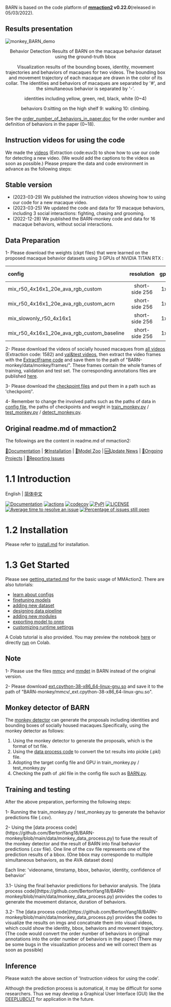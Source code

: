 BARN is based on the code platform of **[mmaction2](https://github.com/open-mmlab/mmaction2) v0.22.0**(released in 05/03/2022). 
## Results presentation
![monkey_BARN_demo](https://user-images.githubusercontent.com/53562283/227211342-cdb51882-9316-491a-9c8e-ee8bf0be248f.gif)
<div align="center">
  <p style="font-size:1.5vw;">Behavior Detection Results of BARN on the macaque behavior dataset using the ground-truth bbox</p>
  <p style="font-size:1.5vw;">Visualization results of the bounding boxes, identity, movement trajectories and behaviors of macaques for two videos. The bounding box and movement trajectory of each macaque are drawn in the color of its collar. The identities and behaviors of macaques are separated by '#', and the simultaneous behavior is separated by '-'.</p>
  <p style="font-size:1.5vw;">identities including yellow, green, red, black, white (0~4)</p>
  <p style="font-size:1.5vw;">behaviors 0:sitting on the high shelf     9: walking     10: climbing.</p>
  </div>

See  the [order_number_of_behaviors_in_paper.doc](https://github.com/BertonYang18/BARN-monkey/blob/main/data) for the order number and definition of behaviors in the paper (0~18).

## Instruction videos for using the code
We made the [videos](https://pan.baidu.com/s/19kWRaqO7V_Ospyum29MsgA?pwd=euv3) (Extraction code:euv3) to show how to use our code for detecting a new video. (We would add the captions to the videos as soon as possible.) Please prepare the data and code environment in advance as the following steps:


## Stable version
- (2023-03-29) We published the instruction videos showing how to using our code for a new macaque video.
- (2023-03-25) We updated the code and data for 19 macaque behaviors, including 3 social interactions: fighting, chasing and grooming.
- (2022-12-28) We published the BARN-monkey code and data for 16 macaque behaviors, without social interactions.

## Data Preparation

1- Please download the weights (ckpt files) that were learned on the proposed macaque behavior datasets using 3 GPUs of NVIDIA TITAN RTX :

|config | resolution | gpus | backbone |pretrain| val mAP(%) | gpu_mem(MB) | ckpt |
|:--|:--:|:--:|:--:|:--:|:--:|:--:|:--:|
|mix_r50_4x16x1_20e_ava_rgb_custom |short-side 256|1x3| SlowFast | ava v2.1 | 64.3 | 24220 | [ckpt](https://drive.google.com/file/d/1AFP8iwZMhV3859XfxjHd04FL_O-KoMr8/view?usp=share_link) |
|mix_r50_4x16x1_20e_ava_rgb_custom_acrn |short-side 256|1x3| SlowFast | ava v2.1 | 59.3 | 24220 | [ckpt](https://drive.google.com/file/d/14VpkKnzU_GGp7510d0ZTpJU-2KsKuhGI/view?usp=share_link) |
|mix_slowonly_r50_4x16x1 |short-side 256|1x3| SlowOnly | ava v2.1 | 59.4 | 24220 | [ckpt](https://drive.google.com/file/d/1GKspAwQL6APx7EBg3jy_dJ9GqqL_9Hz4/view?usp=share_link) |
|mix_r50_4x16x1_20e_ava_rgb_custom_baseline |short-side 256|1x3| SlowFast | ava v2.1 | 58.8 | 24220 | [ckpt](https://drive.google.com/file/d/1ugIGRbFjhq19hdYXaTNvwjERxPbXtaUb/view?usp=share_link) |

2- Please download the videos of socially housed macaques from [all videos](https://pan.baidu.com/s/1lXfaw8aF9koXrOJHMGiMvQ?pwd=1582) (Extraction code: 1582) and [val&test videos](https://drive.google.com/drive/folders/1OnbBmgrOv0lLPgof0dVh3f4VsdNx_RSj?usp=share_link), then extract the video frames with the [ExtractFrame code](https://github.com/BertonYang18/BARN-monkey/blob/main/data/monkey/extract_monkey_frames.sh) and save them to the path of "BARN-monkey/data/monkey/frames/". These frames contain the whole frames of training, validation and test set. The corresponding annotations files are published [here](https://github.com/BertonYang18/BARN-monkey/tree/main/data/monkey/annotation_interaction).

3- Please download the [checkpoint files](https://drive.google.com/file/d/1dJa0r9ejwN-COswHeKXE-W4EuqrW4HVK/view?usp=share_link) and put them in a path such as 'checkpoint/'.

4- Remember to change the involved paths such as the paths of data in [config file](https://github.com/BertonYang18/BARN-monkey/blob/main/configs/detection/monkey_interaction/mix_r50_4x16x1_20e_ava_rgb_custom.py), the paths of checkpoints and weight in [train_monkey.py](https://github.com/BertonYang18/BARN-monkey/blob/main/tools/train_monkey.py) / [test_monkey.py](https://github.com/BertonYang18/BARN-monkey/blob/main/tools/test_monkey.py) / [detect_monkey.py](https://github.com/BertonYang18/BARN-monkey/blob/main/tools/detect_monkey.py).

## Original readme.md of mmaction2
The followings are the content in readme.md of mmaction2:

[📘Documentation](https://mmaction2.readthedocs.io/en/latest/) |
[🛠️Installation](https://mmaction2.readthedocs.io/en/latest/install.html) |
[👀Model Zoo](https://mmaction2.readthedocs.io/en/latest/modelzoo.html) |
[🆕Update News](https://mmaction2.readthedocs.io/en/latest/changelog.html) |
[🚀Ongoing Projects](https://github.com/open-mmlab/mmaction2/projects) |
[🤔Reporting Issues](https://github.com/open-mmlab/mmaction2/issues/new/choose)

# 1.1 Introduction

English | [简体中文](/README_zh-CN.md)

[![Documentation](https://readthedocs.org/projects/mmaction2/badge/?version=latest)](https://mmaction2.readthedocs.io/en/latest/)
[![actions](https://github.com/open-mmlab/mmaction2/workflows/build/badge.svg)](https://github.com/open-mmlab/mmaction2/actions)
[![codecov](https://codecov.io/gh/open-mmlab/mmaction2/branch/master/graph/badge.svg)](https://codecov.io/gh/open-mmlab/mmaction2)
[![PyPI](https://img.shields.io/pypi/v/mmaction2)](https://pypi.org/project/mmaction2/)
[![LICENSE](https://img.shields.io/github/license/open-mmlab/mmaction2.svg)](https://github.com/open-mmlab/mmaction2/blob/master/LICENSE)
[![Average time to resolve an issue](https://isitmaintained.com/badge/resolution/open-mmlab/mmaction2.svg)](https://github.com/open-mmlab/mmaction2/issues)
[![Percentage of issues still open](https://isitmaintained.com/badge/open/open-mmlab/mmaction2.svg)](https://github.com/open-mmlab/mmaction2/issues)


# 1.2 Installation

Please refer to [install.md](docs/install.md) for installation.


# 1.3 Get Started

Please see [getting_started.md](docs/getting_started.md) for the basic usage of MMAction2.
There are also tutorials:

- [learn about configs](docs/tutorials/1_config.md)
- [finetuning models](docs/tutorials/2_finetune.md)
- [adding new dataset](docs/tutorials/3_new_dataset.md)
- [designing data pipeline](docs/tutorials/4_data_pipeline.md)
- [adding new modules](docs/tutorials/5_new_modules.md)
- [exporting model to onnx](docs/tutorials/6_export_model.md)
- [customizing runtime settings](docs/tutorials/7_customize_runtime.md)

A Colab tutorial is also provided. You may preview the notebook [here](demo/mmaction2_tutorial.ipynb) or directly [run](https://colab.research.google.com/github/open-mmlab/mmaction2/blob/master/demo/mmaction2_tutorial.ipynb) on Colab.

## Note

1- Please use the files [mmcv](https://github.com/BertonYang18/BARN-monkey/tree/main/mmcv) and [mmdet](https://github.com/BertonYang18/BARN-monkey/tree/main/mmdet) in BARN instead of the original version.

2- Please download [ext.cpython-38-x86_64-linux-gnu.so](https://drive.google.com/file/d/1fgIpmBsJdoVywg6Ax_8QenBmSFdi2nA0/view?usp=sharing) and save it to the path of "BARN-monkey/mmcv/_ext.cpython-38-x86_64-linux-gnu.so".

## Monkey detector of BARN
The [monkey detector](https://github.com/BertonYang18/BARN_detector_YOLOv7) can generate the proposals including identities and bounding boxes of socially housed macaques.Specifically, using the monkey detector as follows:
1. Using the monkey detector to generate the proposals, which is the format of txt file.
2. Using the [data process code](https://github.com/BertonYang18/BARN-monkey/blob/main/data/monkey_data_process.py) to convert the txt results into pickle (.pkl) file.
3. Adopting the target config file and GPU in train_monkey.py / test_monkey.py 
4. Checking the path of .pkl file in the config file such as [BARN.py](https://github.com/BertonYang18/BARN-monkey/blob/main/configs/detection/monkey_interaction/mix_r50_4x16x1_20e_ava_rgb_custom.py).

## Training and testing

After the above preparation, performing the following steps:
<div align="left">
  <p style="font-size:1.5vw;">1- Running the train_monkey.py / test_monkey.py to generate the behavior predictions file (.csv).</p>
  <p style="font-size:1.5vw;">2- Using the [data process code](https://github.com/BertonYang18/BARN-monkey/blob/main/data/monkey_data_process.py) to fuse the result of the monkey detector and the result of BARN into final behavior predictions (.csv file). One line of the csv file represents one of the prediction results of a bbox. (One bbox may corresponde to multiple simultaneous behaviors, as the AVA dataset does)</p>
  <p style="font-size:1.5vw;">Each line: 'videoname, timstamp, bbox, behavior, identity, confidence of behavior'</p>
  <p style="font-size:1.5vw;">3.1- Using the final behavior predictions for behavior analysis. The [data process code](https://github.com/BertonYang18/BARN-monkey/blob/main/data/monkey_data_process.py) provides the codes to generate the movement distance, duration of behaviors.</p>
  <p style="font-size:1.5vw;">3.2- The [data process code](https://github.com/BertonYang18/BARN-monkey/blob/main/data/monkey_data_process.py) provides the codes to visualize the results on imgs and concatnate them into visual videos, which could show the identity, bbox, behaviors and movement trajectory. (The code would convert the order number of behaviors in original annotations into the order number of behaviors in the paper) (There may be some bugs in the visualization process and we will correct them as soon as possible)</p>
  </div>

## Inference
Please watch the above section of 'Instruction videos for using the code'.


Although the prediction process is automatical, it may be difficult for some researchers. Thus we may develop a Graphical User Interface (GUI) like the [DEEPLUBCUT](https://github.com/BertonYang18/DeepLabCut) for application in the future.

